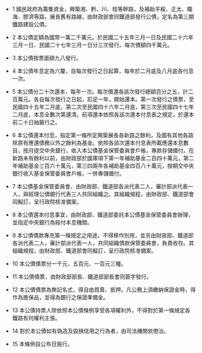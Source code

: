 * 1 國民政府為籌集資金，興築湘、黔、川、桂等幹路，及補助平綏、正太、隴海、膠濟等路，展長舊有路線，由財政部會同鐵道部發行公債，定名為第三期鐵路建設公債。

* 2 本公債定額為國幣一萬二千萬元。於民國二十五年三月一日及民國二十六年三月一日、民國二十七年三月一日分三次發行。每次債額四千萬元。

* 3 本公債按票面額九八發行。

* 4 本公債年息定為六釐，自每次發行之日起算，每年於二月底及八月底各付息一次。

* 5 本公債分二十次還本，每年一次。每次償還各該次發行總額百分之五，計二百萬元。各自每次發行之日起，扣足一年，開始還本。第一次發行之債票，至民國四十五年二月底，第二次至民國四十六年二月底，第三次至民國四十七年二月底，本息全數次第還清。前項還本依照各該次還本付息表之規定，於還本前二十日抽籤行之。

* 6 本公債還本付息，指定第一條所定興築展長各新路之餘利，及國有其他各路除原有應還債務以外之餘利為基金。依照各該次還本付息表所載應還本息數目，按月提交中央銀行，收入本公債基金保管委員會戶帳，專款存儲備付。在新路未有餘利以前，由財政部於國庫項下第一年補助基金二百四十萬元，第二年補助基金三百六十萬元，第三四兩年各補助基金四百八十萬元，按期交中央銀行收入基金保管委員會戶帳，一併專儲備付。

* 7 本公債基金保管委員會，由財政部、鐵道部各派代表二人，審計部派代表一人，與經理公債銀行代表三人共同組織之。其組織規程，由財政部、鐵道部會同擬訂，呈行政院核准備案。

* 8 本公債還本付息事宜，由財政部、鐵道部委託本公債基金保管委員會辦理，並指定中央銀行為經付本息機關。

* 9 本公債債款專充第一條規定之用途，不得移作別用，並另由財政部、鐵道部各派代表二人，審計部派代表一人，共同組織債款保管委員會，負責收存。其組織規程，由財政部、鐵道部會同擬訂，呈行政院核准備案。

* 10 本公債債票分一千元、五百元、一百元三種。

* 11 本公債債票，由財政部部長、鐵道部部長會同簽字發行。

* 12 本公債債票為無記名式，得自由買賣、抵押。凡公務上須繳納保證金時，得作為擔保品，並得為銀行之保證準備金。

* 13 本公債持票人除依照本公債條例享受各項權利外，不得對於第一條規定各鐵路有何權利主張。

* 14 對於本公債如有偽造及毀損信用之行為者，由司法機關依懲治。

* 15 本條例自公布日施行。

